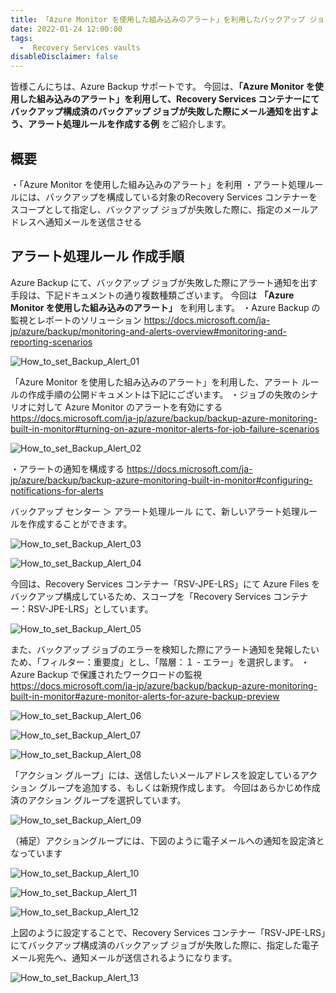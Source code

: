 ```yaml
---
title: 「Azure Monitor を使用した組み込みのアラート」を利用したバックアップ ジョブ失敗のアラート通知作成例
date: 2022-01-24 12:00:00
tags:
  -  Recovery Services vaults
disableDisclaimer: false
---
```


<!-- more -->
皆様こんにちは、Azure Backup サポートです。
今回は、**「Azure Monitor を使用した組み込みのアラート」を利用して、Recovery Services コンテナーにてバックアップ構成済のバックアップ ジョブが失敗した際にメール通知を出すよう、アラート処理ルールを作成する例** をご紹介します。

## 概要
・「Azure Monitor を使用した組み込みのアラート」を利用
・アラート処理ルールには、バックアップを構成している対象のRecovery Services コンテナーをスコープとして指定し、バックアップ ジョブが失敗した際に、指定のメールアドレスへ通知メールを送信させる


## アラート処理ルール 作成手順
Azure Backup にて、バックアップ ジョブが失敗した際にアラート通知を出す手段は、下記ドキュメントの通り複数種類ございます。
今回は **「Azure Monitor を使用した組み込みのアラート」** を利用します。
・Azure Backup の監視とレポートのソリューション
https://docs.microsoft.com/ja-jp/azure/backup/monitoring-and-alerts-overview#monitoring-and-reporting-scenarios

![How_to_set_Backup_Alert_01](https://user-images.githubusercontent.com/71251920/151009982-ca6af556-0142-42f7-b991-33de2714c482.png)

「Azure Monitor を使用した組み込みのアラート」を利用した、アラート ルールの作成手順の公開ドキュメントは下記にございます。
・ジョブの失敗のシナリオに対して Azure Monitor のアラートを有効にする
https://docs.microsoft.com/ja-jp/azure/backup/backup-azure-monitoring-built-in-monitor#turning-on-azure-monitor-alerts-for-job-failure-scenarios

![How_to_set_Backup_Alert_02](https://user-images.githubusercontent.com/71251920/151009985-41e50961-1328-4ca2-9814-116dd8eb63cf.png)

・アラートの通知を構成する
https://docs.microsoft.com/ja-jp/azure/backup/backup-azure-monitoring-built-in-monitor#configuring-notifications-for-alerts

バックアップ センター ＞ アラート処理ルール にて、新しいアラート処理ルールを作成することができます。

![How_to_set_Backup_Alert_03](https://user-images.githubusercontent.com/71251920/151009987-c76bcfcd-04f3-49f4-ae05-033d3eee4d4e.png)

![How_to_set_Backup_Alert_04](https://user-images.githubusercontent.com/71251920/151009990-288bd354-12f3-4a43-a567-3bb4b5ea9cab.png)

今回は、Recovery Services コンテナー「RSV-JPE-LRS」にて Azure Files をバックアップ構成しているため、スコープを「Recovery Services コンテナー：RSV-JPE-LRS」としています。

![How_to_set_Backup_Alert_05](https://user-images.githubusercontent.com/71251920/151009992-071f529c-b069-4e95-b579-57e41d858db5.png)

また、バックアップ ジョブのエラーを検知した際にアラート通知を発報したいため、「フィルター：重要度」とし、「階層：１ - エラー」を選択します。
・Azure Backup で保護されたワークロードの監視
　https://docs.microsoft.com/ja-jp/azure/backup/backup-azure-monitoring-built-in-monitor#azure-monitor-alerts-for-azure-backup-preview

![How_to_set_Backup_Alert_06](https://user-images.githubusercontent.com/71251920/151009994-805f0f47-4085-4c6b-b1e0-5453f242f62f.png)

![How_to_set_Backup_Alert_07](https://user-images.githubusercontent.com/71251920/151009996-9dc217c3-e7ed-43dd-b777-a7f82bf9081b.png)

![How_to_set_Backup_Alert_08](https://user-images.githubusercontent.com/71251920/151009999-50e00252-c95e-47df-b6c9-60fb7255e24a.png)

「アクション グループ」には、送信したいメールアドレスを設定しているアクション グループを追加する、もしくは新規作成します。
今回はあらかじめ作成済のアクション グループを選択しています。


![How_to_set_Backup_Alert_09](https://user-images.githubusercontent.com/71251920/151010003-78799d24-3c6a-4ff6-a8ff-39c7c7c95e90.png)

 （補足）アクショングループには、下図のように電子メールへの通知を設定済となっています

![How_to_set_Backup_Alert_10](https://user-images.githubusercontent.com/71251920/151010005-e0d96c25-d7cc-4789-9b1e-6be5458b86f6.png)

![How_to_set_Backup_Alert_11](https://user-images.githubusercontent.com/71251920/151010009-0b53d0c3-1d15-4902-9059-ad96f54cb6e6.png)

![How_to_set_Backup_Alert_12](https://user-images.githubusercontent.com/71251920/151010014-e76647b0-3eb5-4cc8-8558-b38636996f48.png)

上図のように設定することで、Recovery Services コンテナー「RSV-JPE-LRS」にてバックアップ構成済のバックアップ ジョブが失敗した際に、指定した電子メール宛先へ、通知メールが送信されるようになります。 


![How_to_set_Backup_Alert_13](https://user-images.githubusercontent.com/71251920/151009979-8f6868a8-2edd-4d08-86a5-ef843a877bda.png)

